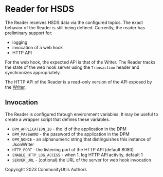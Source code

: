 # Reader for HSDS

The Reader receives HSDS data via the configured topics.
The exact behavior of the Reader is still being defined.
Currently, the reader has preliminary support for:
* logging
* invocation of a web hook
* HTTP API

For the web hook, the expected API is that of the Writer.
The Reader tracks the state of the web hook server using the `Transaction` header and synchronizes appropriately.

The HTTP API of the Reader is a read-only version of the API exposed by the [Writer](../Writer/README.md).

## Invocation

The Reader is configured through environment variables.
It may be useful to create a wrapper script that defines these variables.

* `DPM_APPLICATION_ID` - the id of the application in the DPM
* `DPM_PASSWORD` - the password of the application in the DPM
* `DPM_NONCE` - an alphanumeric string that distinguishes this instance of JsonWriter
* `HTTP_PORT` - the listening port of the HTTP API (default 8080)
* `ENABLE_HTTP_LOG_ACCESS` - when 1, log HTTP API activity, default 1
* `SERVER_URL` - (optional) the URL of the server for web hook invocation

Copyright 2023 CommunityUtils Authors
